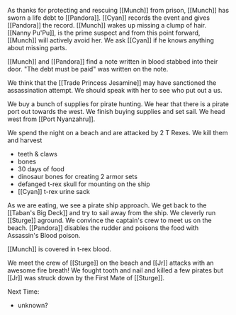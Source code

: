 As thanks for protecting and rescuing [[Munch]] from prison, [[Munch]] has sworn a life debt to [[Pandora]]. [[Cyan]] records the event and gives [[Pandora]] the record. [[Munch]] wakes up missing a clump of hair. [[Nanny Pu'Pu]], is the prime suspect and from this point forward, [[Munch]] will actively avoid her. We ask [[Cyan]] if he knows anything about missing parts.

[[Munch]] and [[Pandora]] find a note written in blood stabbed into their door. "The debt must be paid" was written on the note.

We think that the [[Trade Princess Jesamine]] may have sanctioned the assassination attempt. We should speak with her to see who put out a us.

We buy a bunch of supplies for pirate hunting. We hear that there is a pirate port out towards the west. We finish buying supplies and set sail. We head west from [[Port Nyanzahru]].

We spend the night on a beach and are attacked by 2 T Rexes. We kill them and harvest

- teeth & claws
- bones
- 30 days of food
- dinosaur bones for creating 2 armor sets
- defanged t-rex skull for mounting on the ship
- [[Cyan]] t-rex urine sack

As we are eating, we see a pirate ship approach. We get back to the [[Taban's Big Deck]] and try to sail away from the ship. We cleverly run [[Sturge]] aground. We convince the captain's crew to meet us on the beach. [[Pandora]] disables the rudder and poisons the food with Assassin's Blood poison.

[[Munch]] is covered in t-rex blood.

We meet the crew of [[Sturge]] on the beach and [[Jr]] attacks with an awesome fire breath! We fought tooth and nail and killed a few pirates but [[Jr]] was struck down by the First Mate of [[Sturge]].

Next Time:
- unknown?